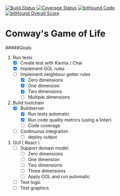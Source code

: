 [![Build Status](https://travis-ci.org/mkruitz/html5-gol.svg?branch=master)](https://travis-ci.org/mkruitz/html5-gol) [![Coverage Status](https://coveralls.io/repos/github/mkruitz/html5-gol/badge.svg?branch=master)](https://coveralls.io/github/mkruitz/html5-gol?branch=master) [![bitHound Code](https://www.bithound.io/github/mkruitz/html5-gol/badges/code.svg)](https://www.bithound.io/github/mkruitz/html5-gol) [![bitHound Overall Score](https://www.bithound.io/github/mkruitz/html5-gol/badges/score.svg)](https://www.bithound.io/github/mkruitz/html5-gol)
# Conway's Game of Life

#####Goals
1. Run tests
   - [x] Create test with Karma / Chai
   - [x] Implement GOL rules
   - [ ] Implement neighbour getter rules
     - [x] Zero dimensions
     - [x] One dimension
     - [x] Two dimensions
     - [ ] Multiple dimensions
2. Build toolchain
   - [x] Buildserver
     - [x] Run tests automatic
     - [x] Run code quality metrics (using a linter)
     - [ ] Code coverage
   - [ ] Continuous integration
     - [ ] deploy output
3. GUI ( React )
   - [ ] Support domain model 
     - [ ] Zero dimensions
     - [ ] One dimension
     - [ ] Two dimensions
     - [ ] Three dimensions
     - [ ] Apply GOL and run automatic
   - [ ] Test logic
   - [ ] Test graphics